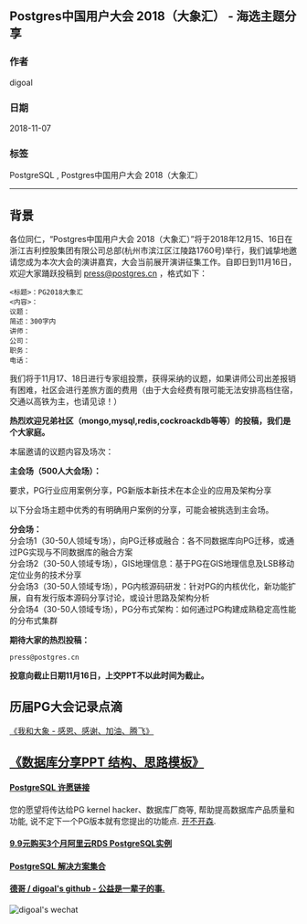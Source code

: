 ## Postgres中国用户大会 2018（大象汇） - 海选主题分享  
                                                                           
### 作者                                                                           
digoal                                                                           
                                                                           
### 日期                                                                           
2018-11-07                                                                        
                                                                           
### 标签                                                                           
PostgreSQL , Postgres中国用户大会 2018（大象汇）            
                                                                           
----                                                                           
                                                                           
## 背景      
  
各位同仁，“Postgres中国用户大会 2018（大象汇）”将于2018年12月15、16日在浙江吉利控股集团有限公司总部(杭州市滨江区江陵路1760号)举行，我们诚挚地邀请您成为本次大会的演讲嘉宾，大会当前展开演讲征集工作。自即日到11月16日，欢迎大家踊跃投稿到 press@postgres.cn ，格式如下：  
  
```  
<标题>：PG2018大象汇  
<内容>：  
议题：  
简述：300字内  
讲师：  
公司：  
职务：  
电话：  
```  
  
      
我们将于11月17、18日进行专家组投票，获得采纳的议题，如果讲师公司出差报销有困难，社区会进行差旅方面的费用（由于大会经费有限可能无法安排高档住宿，交通以高铁为主，也请见谅！）  
  
**热烈欢迎兄弟社区（mongo,mysql,redis,cockroackdb等等）的投稿，我们是个大家庭。**
  
本届邀请的议题内容及场次：  
  
**主会场（500人大会场）：**  
  
要求，PG行业应用案例分享，PG新版本新技术在本企业的应用及架构分享  
  
以下分会场主题中优秀的有明确用户案例的分享，可能会被挑选到主会场。  
  
**分会场：**  
分会场1（30-50人领域专场），向PG迁移或融合：各不同数据库向PG迁移，或通过PG实现与不同数据库的融合方案  
分会场2（30-50人领域专场），GIS地理信息：基于PG在GIS地理信息及LSB移动定位业务的技术分享  
分会场3（30-50人领域专场），PG内核源码研发：针对PG的内核优化，新功能扩展，自有发行版本源码分享讨论，或设计思路及架构分析  
分会场4（30-50人领域专场），PG分布式架构：如何通过PG构建成熟稳定高性能的分布式集群  
  
**期待大家的热烈投稿：**   
  
```
press@postgres.cn  
```
  
**投意向截止日期11月16日，上交PPT不以此时间为截止。**  
  
## 历届PG大会记录点滴
[《我和大象 - 感恩、感谢、加油、腾飞》](../201803/20180322_12.md)  
  
## [《数据库分享PPT 结构、思路模板》](../197001/20181106_02.md)  
  
  
  
  
  
  
  
  
  
  
  
  
  
  
  
  
  
  
  
  
  
  
  
  
  
  
  
  
  
  
  
  
  
  
  
  
  
  
  
  
  
  
  
  
  
  
  
  
  
  
  
  
  
  
  
  
  
  
  
  
#### [PostgreSQL 许愿链接](https://github.com/digoal/blog/issues/76 "269ac3d1c492e938c0191101c7238216")
您的愿望将传达给PG kernel hacker、数据库厂商等, 帮助提高数据库产品质量和功能, 说不定下一个PG版本就有您提出的功能点. [开不开森](https://github.com/digoal/blog/issues/76 "269ac3d1c492e938c0191101c7238216").  
  
  
#### [9.9元购买3个月阿里云RDS PostgreSQL实例](https://www.aliyun.com/database/postgresqlactivity "57258f76c37864c6e6d23383d05714ea")
  
  
#### [PostgreSQL 解决方案集合](https://yq.aliyun.com/topic/118 "40cff096e9ed7122c512b35d8561d9c8")
  
  
#### [德哥 / digoal's github - 公益是一辈子的事.](https://github.com/digoal/blog/blob/master/README.md "22709685feb7cab07d30f30387f0a9ae")
  
  
![digoal's wechat](../pic/digoal_weixin.jpg "f7ad92eeba24523fd47a6e1a0e691b59")
  
